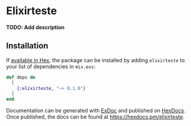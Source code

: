 # Elixirteste

**TODO: Add description**

## Installation

If [available in Hex](https://hex.pm/docs/publish), the package can be installed
by adding `elixirteste` to your list of dependencies in `mix.exs`:

```elixir
def deps do
  [
    {:elixirteste, "~> 0.1.0"}
  ]
end
```

Documentation can be generated with [ExDoc](https://github.com/elixir-lang/ex_doc)
and published on [HexDocs](https://hexdocs.pm). Once published, the docs can
be found at <https://hexdocs.pm/elixirteste>.

